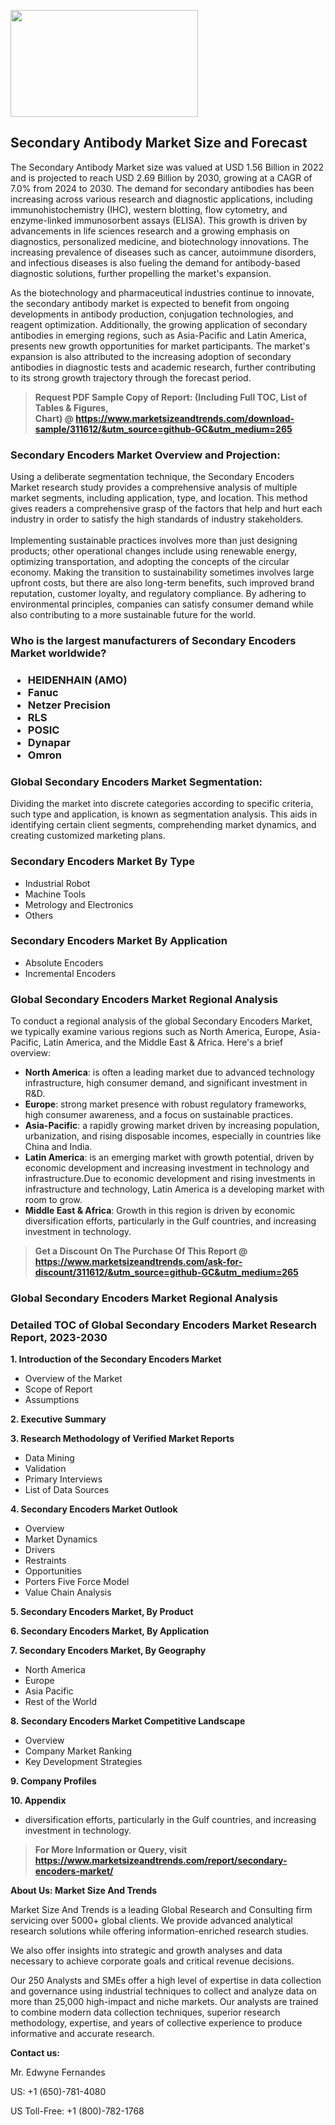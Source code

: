 <p><img class="alignnone size-medium wp-image-20088" src="https://ffe5etoiles.com/wp-content/uploads/2024/12/MST1-300x171.png" alt="" width="300" height="171" /></p><h2>Secondary Antibody Market Size and Forecast</h2><p>The Secondary Antibody Market size was valued at USD 1.56 Billion in 2022 and is projected to reach USD 2.69 Billion by 2030, growing at a CAGR of 7.0% from 2024 to 2030. The demand for secondary antibodies has been increasing across various research and diagnostic applications, including immunohistochemistry (IHC), western blotting, flow cytometry, and enzyme-linked immunosorbent assays (ELISA). This growth is driven by advancements in life sciences research and a growing emphasis on diagnostics, personalized medicine, and biotechnology innovations. The increasing prevalence of diseases such as cancer, autoimmune disorders, and infectious diseases is also fueling the demand for antibody-based diagnostic solutions, further propelling the market's expansion.</p><p>As the biotechnology and pharmaceutical industries continue to innovate, the secondary antibody market is expected to benefit from ongoing developments in antibody production, conjugation technologies, and reagent optimization. Additionally, the growing application of secondary antibodies in emerging regions, such as Asia-Pacific and Latin America, presents new growth opportunities for market participants. The market's expansion is also attributed to the increasing adoption of secondary antibodies in diagnostic tests and academic research, further contributing to its strong growth trajectory through the forecast period.</p></p><blockquote id="" class=""><strong>Request PDF Sample Copy of Report: (Including Full TOC, List of Tables &amp; Figures, Chart)&nbsp;@&nbsp;<strong><a href="https://www.marketsizeandtrends.com/download-sample/311612/&utm_source=github-GC&utm_medium=265" target="_blank">https://www.marketsizeandtrends.com/download-sample/311612/&utm_source=github-GC&utm_medium=265</a></strong></strong></blockquote><h3 id="" class="">Secondary Encoders Market&nbsp;Overview and Projection:</h3><p id="" class="">Using a deliberate segmentation technique, the Secondary Encoders Market research study provides a comprehensive analysis of multiple market segments, including application, type, and location. This method gives readers a comprehensive grasp of the factors that help and hurt each industry in order to satisfy the high standards of industry stakeholders. <br /> <br />Implementing sustainable practices involves more than just designing products; other operational changes include using renewable energy, optimizing transportation, and adopting the concepts of the circular economy. Making the transition to sustainability sometimes involves large upfront costs, but there are also long-term benefits, such improved brand reputation, customer loyalty, and regulatory compliance. By adhering to environmental principles, companies can satisfy consumer demand while also contributing to a more sustainable future for the world.</p><h3 id="" class="">Who is the largest manufacturers of&nbsp;Secondary Encoders Market worldwide?</h3><h3 class=""><p><ul><li>HEIDENHAIN (AMO) </li><li> Fanuc </li><li> Netzer Precision </li><li> RLS </li><li> POSIC </li><li> Dynapar </li><li> Omron</li></ul></p></h3><h3 id="" class="">Global&nbsp;Secondary Encoders Market Segmentation:</h3><p id="" class="">Dividing the market into discrete categories according to specific criteria, such type and application, is known as segmentation analysis. This aids in identifying certain client segments, comprehending market dynamics, and creating customized marketing plans.</p><h3 id="" class="">Secondary Encoders Market&nbsp;By Type</h3><p><p><ul><li>Industrial Robot</li><li> Machine Tools</li><li> Metrology and Electronics</li><li> Others</p></li></ul></p></p><h3 id="" class="">Secondary Encoders Market&nbsp;By Application</h3><p class=""><p><ul><li>Absolute Encoders</li><li> Incremental Encoders</li></ul></p></p><h3 id="" class="">Global Secondary Encoders Market Regional Analysis</h3><p id="" class="">To conduct a regional analysis of the global Secondary Encoders Market, we typically examine various regions such as North America, Europe, Asia-Pacific, Latin America, and the Middle East &amp; Africa. Here's a brief overview:</p><ul><li><strong>North America</strong>: is often a leading market due to advanced technology infrastructure, high consumer demand, and significant investment in R&amp;D.</li><li><strong>Europe</strong>: strong market presence with robust regulatory frameworks, high consumer awareness, and a focus on sustainable practices.</li><li><strong>Asia-Pacific</strong>: a rapidly growing market driven by increasing population, urbanization, and rising disposable incomes, especially in countries like China and India.</li><li><strong>Latin America</strong>: is an emerging market with growth potential, driven by economic development and increasing investment in technology and infrastructure.Due to economic development and rising investments in infrastructure and technology, Latin America is a developing market with room to grow.</li><li><strong>Middle East &amp; Africa</strong>: Growth in this region is driven by economic diversification efforts, particularly in the Gulf countries, and increasing investment in technology.</li></ul><blockquote id="" class=""><strong>Get a Discount On The Purchase Of This Report @ <strong><a href="https://www.marketsizeandtrends.com/ask-for-discount/311612/&utm_source=github-GC&utm_medium=265" target="_blank">https://www.marketsizeandtrends.com/ask-for-discount/311612/&utm_source=github-GC&utm_medium=265</a></strong></strong></blockquote><h3 id="" class="">Global Secondary Encoders Market Regional Analysis</h3><h3 id="" class="">Detailed TOC of Global Secondary Encoders Market Research Report, 2023-2030</h3><p id="" class=""><strong>1. Introduction of the Secondary Encoders Market</strong></p><ul><li>Overview of the Market</li><li>Scope of Report</li><li>Assumptions</li></ul><p id="" class=""><strong>2. Executive Summary</strong></p><p id="" class=""><strong>3. Research Methodology of Verified Market Reports</strong></p><ul><li>Data Mining</li><li>Validation</li><li>Primary Interviews</li><li>List of Data Sources</li></ul><p id="" class=""><strong>4. Secondary Encoders Market Outlook</strong></p><ul><li>Overview</li><li>Market Dynamics</li><li>Drivers</li><li>Restraints</li><li>Opportunities</li><li>Porters Five Force Model</li><li>Value Chain Analysis</li></ul><p id="" class=""><strong>5. Secondary Encoders Market, By Product</strong></p><p id="" class=""><strong>6. Secondary Encoders Market, By Application</strong></p><p id="" class=""><strong>7. Secondary Encoders Market, By Geography</strong></p><ul><li>North America</li><li>Europe</li><li>Asia Pacific</li><li>Rest of the World</li></ul><p id="" class=""><strong>8. Secondary Encoders Market Competitive Landscape</strong></p><ul><li>Overview</li><li>Company Market Ranking</li><li>Key Development Strategies</li></ul><p id="" class=""><strong>9. Company Profiles</strong></p><p id="" class=""><strong>10. Appendix</strong></p><ul><li>diversification efforts, particularly in the Gulf countries, and increasing investment in technology.</li></ul><blockquote id="" class=""><strong>For More Information or Query, visit <strong><strong><a href="https://www.marketsizeandtrends.com/report/secondary-encoders-market/" target="_blank">https://www.marketsizeandtrends.com/report/secondary-encoders-market/</a></strong></strong></strong></blockquote><p id="" class=""><strong>About Us: Market Size And Trends</strong></p><p id="" class="">Market Size And Trends is a leading Global Research and Consulting firm servicing over 5000+ global clients. We provide advanced analytical research solutions while offering information-enriched research studies.</p><p id="" class="">We also offer insights into strategic and growth analyses and data necessary to achieve corporate goals and critical revenue decisions.</p><p id="" class="">Our 250 Analysts and SMEs offer a high level of expertise in data collection and governance using industrial techniques to collect and analyze data on more than 25,000 high-impact and niche markets. Our analysts are trained to combine modern data collection techniques, superior research methodology, expertise, and years of collective experience to produce informative and accurate research.</p><p id="" class=""><strong>Contact us:</strong></p><p id="" class="">Mr. Edwyne Fernandes</p><p id="" class="">US: +1 (650)-781-4080</p><p id="" class="">US Toll-Free: +1 (800)-782-1768</p>
